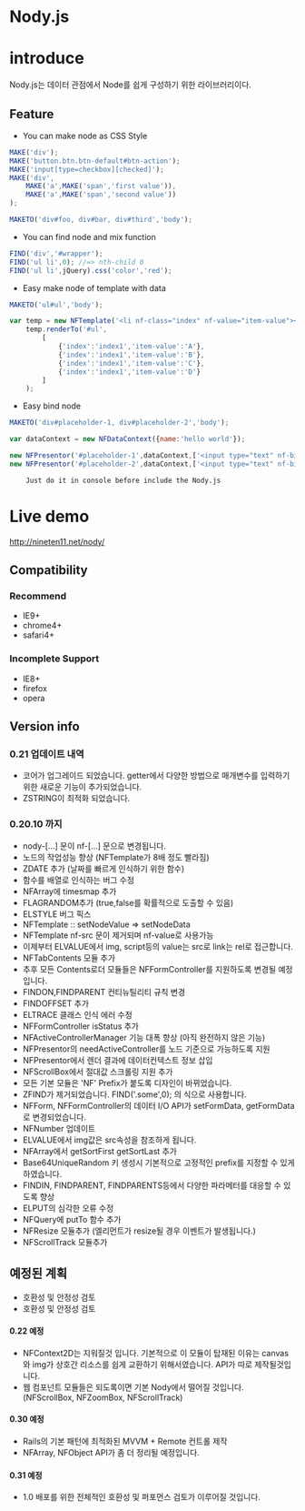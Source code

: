 Nody.js
=======
# introduce #
Nody.js는 데이터 관점에서 Node를 쉽게 구성하기 위한 라이브러리이다.

## Feature #

  - You can make node as CSS Style
```javascript
MAKE('div');
MAKE('button.btn.btn-default#btn-action');
MAKE('input[type=checkbox][checked]');
MAKE('div',
	MAKE('a',MAKE('span','first value')),
	MAKE('a',MAKE('span','second value'))
);

MAKETO('div#foo, div#bar, div#third','body');
```

  - You can find node and mix function
```javascript
FIND('div','#wrapper');
FIND('ul li',0); //=> nth-child 0
FIND('ul li',jQuery).css('color','red');
```

  - Easy make node of template with data
```javascript
MAKETO('ul#ul','body');

var temp = new NFTemplate('<li nf-class="index" nf-value="item-value"></li>');
	temp.renderTo('#ul',
		[
			{'index':'index1','item-value':'A'},
			{'index':'index1','item-value':'B'},
			{'index':'index1','item-value':'C'},
			{'index':'index1','item-value':'D'}
		]
	);
```
  
  - Easy bind node

```javascript
MAKETO('div#placeholder-1, div#placeholder-2','body');

var dataContext = new NFDataContext({name:'hello world'});

new NFPresentor('#placeholder-1',dataContext,['<input type="text" nf-bind="name">'],true);
new NFPresentor('#placeholder-2',dataContext,['<input type="text" nf-bind="name">'],true);
```

```
	Just do it in console before include the Nody.js
```

# Live demo #
<a href="http://nineten11.net/nody/">http://nineten11.net/nody/</a>

## Compatibility #
### Recommend #
  - IE9+
  - chrome4+
  - safari4+
  
### Incomplete Support #
  - IE8+
  - firefox
  - opera

## Version info #

### 0.21 업데이트 내역
- 코어가 업그레이드 되었습니다. getter에서 다양한 방법으로 매개변수를 입력하기 위한 새로운 기능이 추가되었습니다.
- ZSTRING이 최적화 되었습니다.

### 0.20.10 까지
- nody-[...] 문이 nf-[...] 문으로 변경됩니다.
- 노드의 작업성능 향상 (NFTemplate가 8배 정도 빨라짐)
- ZDATE 추가 (날짜를 빠르게 인식하기 위한 함수)
- 함수를 배열로 인식하는 버그 수정
- NFArray에 timesmap 추가
- FLAGRANDOM추가 (true,false를 확률적으로 도출할 수 있음)
- ELSTYLE 버그 픽스
- NFTemplate :: setNodeValue => setNodeData
- NFTemplate nf-src 문이 제거되며 nf-value로 사용가능
- 이제부터 ELVALUE에서 img, script등의 value는 src로 link는 rel로 접근합니다.
- NFTabContents 모듈 추가
- 추후 모든 Contents로더 모듈들은 NFFormController를 지원하도록 변경될 예정입니다.
- FINDON,FINDPARENT 컨티뉴틸리티 규칙 변경
- FINDOFFSET 추가
- ELTRACE 클래스 인식 에러 수정
- NFFormController isStatus 추가
- NFActiveControllerManager 기능 대폭 향상 (아직 완전하지 않은 기능)
- NFPresentor의 needActiveController를 노드 기준으로 가능하도록 지원
- NFPresentor에서 렌더 결과에 데이터컨텍스트 정보 삽입
- NFScrollBox에서 절대값 스크롤링 지원 추가
- 모든 기본 모듈은 'NF' Prefix가 붙도록 디자인이 바뀌었습니다.
- ZFIND가 제거되었습니다. FIND('.some',0); 의 식으로 사용합니다.
- NFForm, NFFormController의 데이터 I/O API가 setFormData, getFormData로 변경되었습니다.
- NFNumber 업데이트
- ELVALUE에서 img값은 src속성을 참조하게 됩니다.
- NFArray에서 getSortFirst getSortLast 추가
- Base64UniqueRandom 키 생성시 기본적으로 고정적인 prefix를 지정할 수 있게 하였습니다.
- FINDIN, FINDPARENT, FINDPARENTS등에서 다양한 파라메터를 대응할 수 있도록 향상
- ELPUT의 심각한 오류 수정
- NFQuery에 putTo 함수 추가
- NFResize 모듈추가 (엘리먼트가 resize될 경우 이벤트가 발생됩니다.)
- NFScrollTrack 모듈추가

## 예정된 계획 #


- 호환성 및 안정성 검토
- 호환성 및 안정성 검토

#### 0.22 예정
- NFContext2D는 지워질것 입니다. 기본적으로 이 모듈이 탑재된 이유는 canvas와 img가 상호간 리소스를 쉽게 교환하기 위해서였습니다. API가 따로 제작될것입니다.
- 웹 컴포넌트 모듈들은 되도록이면 기본 Nody에서 떨어질 것입니다. (NFScrollBox, NFZoomBox, NFScrollTrack)


#### 0.30 예정
- Rails의 기본 패턴에 최적화된 MVVM + Remote 컨트롤 제작 
- NFArray, NFObject API가 좀 더 정리될 예정입니다.

#### 0.31 예정
- 1.0 배포를 위한 전체적인 호환성 및 퍼포먼스 검토가 이루어질 것입니다.